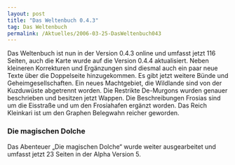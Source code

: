 ```yaml
---
layout: post
title: "Das Weltenbuch 0.4.3"
tag: Das Weltenbuch
permalink: /Aktuelles/2006-03-25-DasWeltenbuch043
---
```


Das Weltenbuch ist nun in der Version 0.4.3 online und umfasst jetzt 116 Seiten, auch die Karte wurde auf die Version 0.4.4 aktualisiert. Neben kleineren Korrekturen und Ergänzungen sind diesmal auch ein paar neue Texte über die Doppelseite hinzugekommen. Es gibt jetzt weitere Bünde und Geheimgesellschaften. Ein neues Machtgebiet, die Wildlande sind von der Kuzduwüste abgetrennt worden. Die Restrikte De-Murgons wurden genauer beschrieben und besitzen jetzt Wappen. Die Beschreibungen Frosias sind um die Eisstraße und um den Frosiahafen ergänzt worden. Das Reich Kleinkari ist um den Graphen Belegwahn reicher geworden.

### Die magischen Dolche

Das Abenteuer &bdquo;Die magischen Dolche&ldquo; wurde weiter ausgearbeitet und umfasst jetzt 23 Seiten in der Alpha Version 5.
